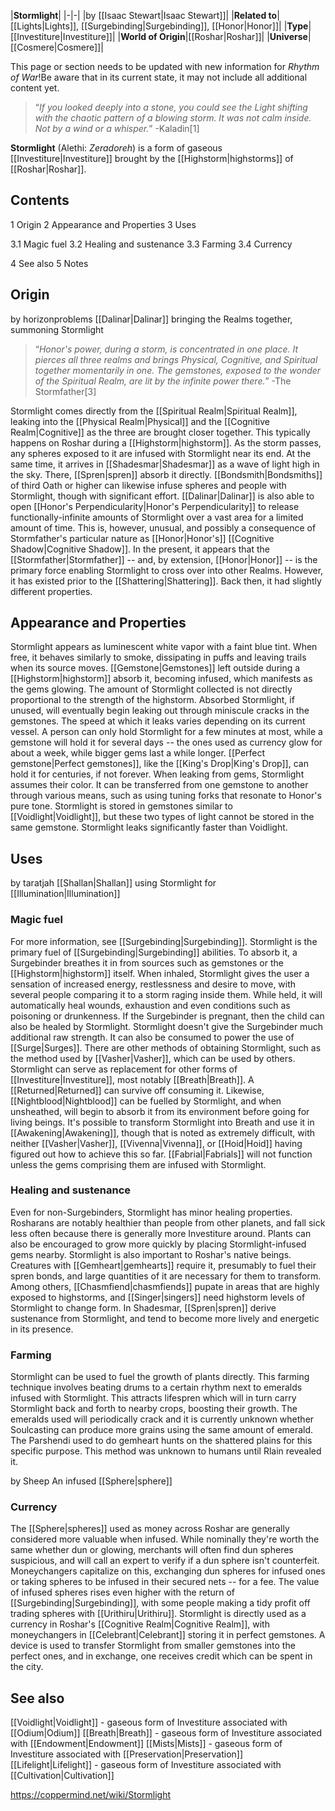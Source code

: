|**Stormlight**|
|-|-|
|by [[Isaac Stewart\|Isaac Stewart]]|
|**Related to**|[[Lights\|Lights]], [[Surgebinding\|Surgebinding]], [[Honor\|Honor]]|
|**Type**|[[Investiture\|Investiture]]|
|**World of Origin**|[[Roshar\|Roshar]]|
|**Universe**|[[Cosmere\|Cosmere]]|

This page or section needs to be updated with new information for *Rhythm of War*!Be aware that in its current state, it may not include all additional content yet.

>“*If you looked deeply into a stone, you could see the Light shifting with the chaotic pattern of a blowing storm. It was not calm inside. Not by a wind or a whisper.*”
\-Kaladin[1]


**Stormlight** (Alethi: *Zeradoreh*) is a form of gaseous [[Investiture\|Investiture]] brought by the [[Highstorm\|highstorms]] of [[Roshar\|Roshar]].

## Contents

1 Origin
2 Appearance and Properties
3 Uses

3.1 Magic fuel
3.2 Healing and sustenance
3.3 Farming
3.4 Currency


4 See also
5 Notes


## Origin
 by  horizonproblems  [[Dalinar\|Dalinar]] bringing the Realms together, summoning Stormlight
>“*Honor's power, during a storm, is concentrated in one place. It pierces all three realms and brings Physical, Cognitive, and Spiritual together momentarily in one. The gemstones, exposed to the wonder of the Spiritual Realm, are lit by the infinite power there.*”
\-The Stormfather[3]


Stormlight comes directly from the [[Spiritual Realm\|Spiritual Realm]], leaking into the [[Physical Realm\|Physical]] and the [[Cognitive Realm\|Cognitive]] as the three are brought closer together. This typically happens on Roshar during a [[Highstorm\|highstorm]]. As the storm passes, any spheres exposed to it are infused with Stormlight near its end. At the same time, it arrives in [[Shadesmar\|Shadesmar]] as a wave of light high in the sky. There, [[Spren\|spren]] absorb it directly.
[[Bondsmith\|Bondsmiths]] of third Oath or higher can likewise infuse spheres and people with Stormlight, though with significant effort. [[Dalinar\|Dalinar]] is also able to open [[Honor's Perpendicularity\|Honor's Perpendicularity]] to release functionally-infinite amounts of Stormlight over a vast area for a limited amount of time. This is, however, unusual, and possibly a consequence of Stormfather's particular nature as [[Honor\|Honor's]] [[Cognitive Shadow\|Cognitive Shadow]].
In the present, it appears that the [[Stormfather\|Stormfather]] -- and, by extension, [[Honor\|Honor]] -- is the primary force enabling Stormlight to cross over into other Realms. However, it has existed prior to the [[Shattering\|Shattering]]. Back then, it had slightly different properties.

## Appearance and Properties
Stormlight appears as luminescent white vapor with a faint blue tint. When free, it behaves similarly to smoke, dissipating in puffs and leaving trails when its source moves. [[Gemstone\|Gemstones]] left outside during a [[Highstorm\|highstorm]] absorb it, becoming infused, which manifests as the gems glowing. The amount of Stormlight collected is not directly proportional to the strength of the highstorm.
Absorbed Stormlight, if unused, will eventually begin leaking out through miniscule cracks in the gemstones. The speed at which it leaks varies depending on its current vessel. A person can only hold Stormlight for a few minutes at most, while a gemstone will hold it for several days -- the ones used as currency glow for about a week, while bigger gems last a while longer. [[Perfect gemstone\|Perfect gemstones]], like the [[King's Drop\|King's Drop]], can hold it for centuries, if not forever. When leaking from gems, Stormlight assumes their color. It can be transferred from one gemstone to another through various means, such as using tuning forks that resonate to Honor's pure tone.
Stormlight is stored in gemstones similar to [[Voidlight\|Voidlight]], but these two types of light cannot be stored in the same gemstone. Stormlight leaks significantly faster than Voidlight.

## Uses
 by  taratjah  [[Shallan\|Shallan]] using Stormlight for [[Illumination\|Illumination]]
### Magic fuel
For more information, see [[Surgebinding\|Surgebinding]].
Stormlight is the primary fuel of [[Surgebinding\|Surgebinding]] abilities. To absorb it, a Surgebinder breathes it in from sources such as gemstones or the [[Highstorm\|highstorm]] itself. When inhaled, Stormlight gives the user a sensation of increased energy, restlessness and desire to move, with several people comparing it to a storm raging inside them. While held, it will automatically heal wounds, exhaustion and even conditions such as poisoning or drunkenness. If the Surgebinder is pregnant, then the child can also be healed by Stormlight. Stormlight doesn't give the Surgebinder much additional raw strength. It can also be consumed to power the use of [[Surge\|Surges]].
There are other methods of obtaining Stormlight, such as the method used by [[Vasher\|Vasher]], which can be used by others. Stormlight can serve as replacement for other forms of [[Investiture\|Investiture]], most notably [[Breath\|Breath]]. A [[Returned\|Returned]] can survive off consuming it. Likewise, [[Nightblood\|Nightblood]] can be fuelled by Stormlight, and when unsheathed, will begin to absorb it from its environment before going for living beings. It's possible to transform Stormlight into Breath and use it in [[Awakening\|Awakening]], though that is noted as extremely difficult, with neither [[Vasher\|Vasher]], [[Vivenna\|Vivenna]], or [[Hoid\|Hoid]] having figured out how to achieve this so far.
[[Fabrial\|Fabrials]] will not function unless the gems comprising them are infused with Stormlight.

### Healing and sustenance
Even for non-Surgebinders, Stormlight has minor healing properties. Rosharans are notably healthier than people from other planets, and fall sick less often because there is generally more Investiture around. Plants can also be encouraged to grow more quickly by placing Stormlight-infused gems nearby.
Stormlight is also important to Roshar's native beings. Creatures with [[Gemheart\|gemhearts]] require it, presumably to fuel their spren bonds, and large quantities of it are necessary for them to transform. Among others, [[Chasmfiend\|chasmfiends]] pupate in areas that are highly exposed to highstorms, and [[Singer\|singers]] need highstorm levels of Stormlight to change form. In Shadesmar, [[Spren\|spren]] derive sustenance from Stormlight, and tend to become more lively and energetic in its presence.

### Farming
Stormlight can be used to fuel the growth of plants directly. This farming technique involves beating drums to a certain rhythm next to emeralds infused with Stormlight. This attracts lifespren which will in turn carry Stormlight back and forth to nearby crops, boosting their growth. The emeralds used will periodically crack and it is currently unknown whether Soulcasting can produce more grains using the same amount of emerald. The Parshendi used to do gemheart hunts on the shattered plains for this specific purpose. This method was unknown to humans until Rlain revealed it.

 by  Sheep  An infused [[Sphere\|sphere]]
### Currency
The [[Sphere\|spheres]] used as money across Roshar are generally considered more valuable when infused. While nominally they're worth the same whether dun or glowing, merchants will often find dun spheres suspicious, and will call an expert to verify if a dun sphere isn't counterfeit. Moneychangers capitalize on this, exchanging dun spheres for infused ones or taking spheres to be infused in their secured nets -- for a fee. The value of infused spheres rises even higher with the return of [[Surgebinding\|Surgebinding]], with some people making a tidy profit off trading spheres with [[Urithiru\|Urithiru]].
Stormlight is directly used as a currency in Roshar's [[Cognitive Realm\|Cognitive Realm]], with moneychangers in [[Celebrant\|Celebrant]] storing it in perfect gemstones. A device is used to transfer Stormlight from smaller gemstones into the perfect ones, and in exchange, one receives credit which can be spent in the city.

## See also
[[Voidlight\|Voidlight]] - gaseous form of Investiture associated with [[Odium\|Odium]]
[[Breath\|Breath]] - gaseous form of Investiture associated with [[Endowment\|Endowment]]
[[Mists\|Mists]] - gaseous form of Investiture associated with [[Preservation\|Preservation]]
[[Lifelight\|Lifelight]] - gaseous form of Investiture associated with [[Cultivation\|Cultivation]]


https://coppermind.net/wiki/Stormlight